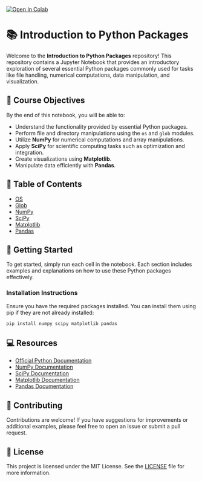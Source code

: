[![Open In Colab](https://colab.research.google.com/assets/colab-badge.svg)]([[https://colab.research.google.com/github/googlecolab/colabtools/blob/master/notebooks/colab-github-demo.ipynb](https://colab.research.google.com/drive/1Dk8oW2t3bYOc2kPSa1mC34FnSNt986wf)])

# 📚 Introduction to Python Packages

Welcome to the **Introduction to Python Packages** repository! This repository contains a Jupyter Notebook that provides an introductory exploration of several essential Python packages commonly used for tasks like file handling, numerical computations, data manipulation, and visualization.

## 🌟 Course Objectives

By the end of this notebook, you will be able to:
- Understand the functionality provided by essential Python packages.
- Perform file and directory manipulations using the `os` and `glob` modules.
- Utilize **NumPy** for numerical computations and array manipulations.
- Apply **SciPy** for scientific computing tasks such as optimization and integration.
- Create visualizations using **Matplotlib**.
- Manipulate data efficiently with **Pandas**.

## 📅 Table of Contents

- [OS](#os)
- [Glob](#glob)
- [NumPy](#numpy)
- [SciPy](#scipy)
- [Matplotlib](#matplotlib)
- [Pandas](#pandas)

## 🚀 Getting Started

To get started, simply run each cell in the notebook. Each section includes examples and explanations on how to use these Python packages effectively.

### Installation Instructions

Ensure you have the required packages installed. You can install them using pip if they are not already installed:

```bash
pip install numpy scipy matplotlib pandas
```

## 💻 Resources

- [Official Python Documentation](https://docs.python.org/3/)
- [NumPy Documentation](https://numpy.org/doc/)
- [SciPy Documentation](https://docs.scipy.org/doc/scipy/)
- [Matplotlib Documentation](https://matplotlib.org/stable/contents.html)
- [Pandas Documentation](https://pandas.pydata.org/docs/)

## 🤝 Contributing

Contributions are welcome! If you have suggestions for improvements or additional examples, please feel free to open an issue or submit a pull request.

## 📝 License

This project is licensed under the MIT License. See the [LICENSE](LICENSE) file for more information.

